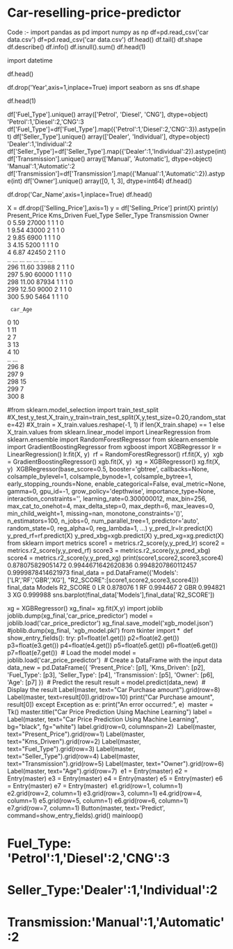 # Car-reselling-price-predictor
Code :-
import pandas as pd
import numpy as np
df=pd.read_csv('car data.csv')
df=pd.read_csv('car data.csv')
df.head()
df.tail()
df.shape
df.describe()
df.info()
df.isnull().sum()
df.head(1)

import datetime

df.head()

df.drop('Year',axis=1,inplace=True)
import seaborn as sns
df.shape

df.head(1)

df['Fuel_Type'].unique()
array(['Petrol', 'Diesel', 'CNG'], dtype=object)
'Petrol':1,'Diesel':2,'CNG':3
df['Fuel_Type']=df['Fuel_Type'].map({'Petrol':1,'Diesel':2,'CNG':3}).astype(int)
df['Seller_Type'].unique()
array(['Dealer', 'Individual'], dtype=object)
'Dealer':1,'Individual':2
df['Seller_Type']=df['Seller_Type'].map({'Dealer':1,'Individual':2}).astype(int)
df['Transmission'].unique()
array(['Manual', 'Automatic'], dtype=object)
'Manual':1,'Automatic':2
df['Transmission']=df['Transmission'].map({'Manual':1,'Automatic':2}).astype(int)
df['Owner'].unique()
array([0, 1, 3], dtype=int64)
df.head()

df.drop('Car_Name',axis=1,inplace=True)
df.head()

X = df.drop(['Selling_Price'],axis=1)
y = df['Selling_Price']
print(X)
print(y)
     Present_Price  Kms_Driven  Fuel_Type  Seller_Type  Transmission  Owner  \
0             5.59       27000          1            1             1      0   
1             9.54       43000          2            1             1      0   
2             9.85        6900          1            1             1      0   
3             4.15        5200          1            1             1      0   
4             6.87       42450          2            1             1      0   
..             ...         ...        ...          ...           ...    ...   
296          11.60       33988          2            1             1      0   
297           5.90       60000          1            1             1      0   
298          11.00       87934          1            1             1      0   
299          12.50        9000          2            1             1      0   
300           5.90        5464          1            1             1      0   

     car_Age  
0         10  
1         11  
2          7  
3         13  
4         10  
..       ...  
296        8  
297        9  
298       15  
299        7  
300        8  

#from sklearn.model_selection import train_test_split
#X_test,y_test,X_train,y_train=train_test_split(X,y,test_size=0.20,random_state=42)
#X_train = X_train.values.reshape(-1, 1) if len(X_train.shape) == 1 else X_train.values
from sklearn.linear_model import LinearRegression
from sklearn.ensemble import RandomForestRegressor
from sklearn.ensemble import GradientBoostingRegressor
from xgboost import XGBRegressor
lr = LinearRegression()
lr.fit(X, y)
​
rf = RandomForestRegressor()
rf.fit(X, y)
​
xgb = GradientBoostingRegressor()
xgb.fit(X, y)
​
xg = XGBRegressor()
xg.fit(X, y)
​
XGBRegressor(base_score=0.5, booster='gbtree', callbacks=None,
             colsample_bylevel=1, colsample_bynode=1, colsample_bytree=1,
             early_stopping_rounds=None, enable_categorical=False,
             eval_metric=None, gamma=0, gpu_id=-1, grow_policy='depthwise',
             importance_type=None, interaction_constraints='',
             learning_rate=0.300000012, max_bin=256, max_cat_to_onehot=4,
             max_delta_step=0, max_depth=6, max_leaves=0, min_child_weight=1,
             missing=nan, monotone_constraints='()', n_estimators=100, n_jobs=0,
             num_parallel_tree=1, predictor='auto', random_state=0, reg_alpha=0,
             reg_lambda=1, ...)
y_pred_lr=lr.predict(X)
y_pred_rf=rf.predict(X)
y_pred_xbg=xgb.predict(X)
y_pred_xg=xg.predict(X)
from sklearn import metrics
score1 = metrics.r2_score(y,y_pred_lr)
score2 = metrics.r2_score(y,y_pred_rf)
score3 = metrics.r2_score(y,y_pred_xbg)
score4 = metrics.r2_score(y,y_pred_xg)
print(score1,score2,score3,score4)
0.878075829051472 0.9944671642620836 0.9948207860112457 0.9999878414621973
final_data = pd.DataFrame({'Models':['LR','RF','GBR','XG'],
             "R2_SCORE":[score1,score2,score3,score4]})
final_data
Models	R2_SCORE
0	LR	0.878076
1	RF	0.994467
2	GBR	0.994821
3	XG	0.999988
sns.barplot(final_data['Models'],final_data['R2_SCORE'])

xg = XGBRegressor()
xg_final= xg.fit(X,y)
import joblib
joblib.dump(xg_final,'car_price_predictor')
model = joblib.load('car_price_predictor')
xg_final.save_model('xgb_model.json')
#joblib.dump(xg_final, 'xgb_model.pkl')
from tkinter import *
​
def show_entry_fields():
    try:
        p1=float(e1.get())
        p2=float(e2.get())
        p3=float(e3.get())
        p4=float(e4.get())
        p5=float(e5.get())
        p6=float(e6.get())
        p7=float(e7.get())
​
        # Load the model
        model = joblib.load('car_price_predictor')
​
        # Create a DataFrame with the input data
        data_new = pd.DataFrame({
            'Present_Price': [p1],
            'Kms_Driven': [p2],
            'Fuel_Type': [p3],
            'Seller_Type': [p4],
            'Transmission': [p5],
            'Owner': [p6],
            'Age': [p7]
        })
​
        # Predict the result
        result = model.predict(data_new)
​
        # Display the result
        Label(master, text="Car Purchase amount").grid(row=8)
        Label(master, text=result[0]).grid(row=10)
        print("Car Purchase amount", result[0])
    except Exception as e:
        print("An error occurred:", e)
​
master = Tk()
master.title("Car Price Prediction Using Machine Learning")
label = Label(master, text="Car Price Prediction Using Machine Learning", bg="black", fg="white")
label.grid(row=0, columnspan=2)
​
Label(master, text="Present_Price").grid(row=1)
Label(master, text="Kms_Driven").grid(row=2)
Label(master, text="Fuel_Type").grid(row=3)
Label(master, text="Seller_Type").grid(row=4)
Label(master, text="Transmission").grid(row=5)
Label(master, text="Owner").grid(row=6)
Label(master, text="Age").grid(row=7)
​
e1 = Entry(master)
e2 = Entry(master)
e3 = Entry(master)
e4 = Entry(master)
e5 = Entry(master)
e6 = Entry(master)
e7 = Entry(master)
​
e1.grid(row=1, column=1)
e2.grid(row=2, column=1)
e3.grid(row=3, column=1)
e4.grid(row=4, column=1)
e5.grid(row=5, column=1)
e6.grid(row=6, column=1)
e7.grid(row=7, column=1)
Button(master, text='Predict', command=show_entry_fields).grid()
mainloop()
​
# Fuel_Type: 'Petrol':1,'Diesel':2,'CNG':3
# Seller_Type:'Dealer':1,'Individual':2
# Transmission:'Manual':1,'Automatic':2 
​
